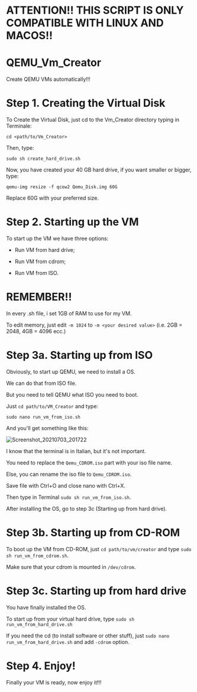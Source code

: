 # ATTENTION!! THIS SCRIPT IS ONLY COMPATIBLE WITH LINUX AND MACOS!!



# QEMU_Vm_Creator
Create QEMU VMs automatically!!!

# Step 1. Creating the Virtual Disk

To Create the Virtual Disk, just cd to the Vm_Creator directory typing in Terminale:

`cd <path/to/Vm_Creator>`

Then, type:

`sudo sh create_hard_drive.sh`
  
Now, you have created your 40 GB hard drive, if you want smaller or bigger, type:

`qemu-img resize -f qcow2 Qemu_Disk.img 60G`

Replace 60G with your preferred size.

# Step 2. Starting up the VM
  
To start up the VM we have three options:

 - Run VM from hard drive;
  
 - Run VM from cdrom;
  
 - Run VM from ISO.
  
# REMEMBER!!

In every .sh file, i set 1GB of RAM to use for my VM.

To edit memory, just edit `-m 1024` to `-m <your desired value>` (i.e. 2GB = 2048, 4GB = 4096 ecc.)
  
# Step 3a. Starting up from ISO

Obviously, to start up QEMU, we need to install a OS.

We can do that from ISO file.

But you need to tell QEMU what ISO you need to boot.

Just `cd path/to/VM_Creator` and type:

`sudo nano run_vm_from_iso.sh`

And you'll get something like this:

![Screenshot_20210703_201722](https://user-images.githubusercontent.com/76620155/124363489-cd458a80-dc3b-11eb-9b97-82928cda793e.png)

I know that the terminal is in Italian, but it's not important.

You need to replace the `Qemu_CDROM.iso` part with your iso file name.

Else, you can rename the iso file to `Qemu_CDROM.iso`.

Save file with Ctrl+O and close nano with Ctrl+X.

Then type in Terminal `sudo sh run_vm_from_iso.sh`.

After installing the OS, go to step 3c (Starting up from hard drive).

# Step 3b. Starting up from CD-ROM

To boot up the VM from CD-ROM, just `cd path/to/vm/creator` and type `sudo sh run_vm_from_cdrom.sh`.

Make sure that your cdrom is mounted in `/dev/cdrom`.

# Step 3c. Starting up from hard drive

You have finally installed the OS.

To start up from your virtual hard drive, type `sudo sh run_vm_from_hard_drive.sh`

If you need the cd (to install software or other stuff), just `sudo nano run_vm_from_hard_drive.sh` and add `-cdrom` option.

# Step 4. Enjoy!

Finally your VM is ready, now enjoy it!!!
